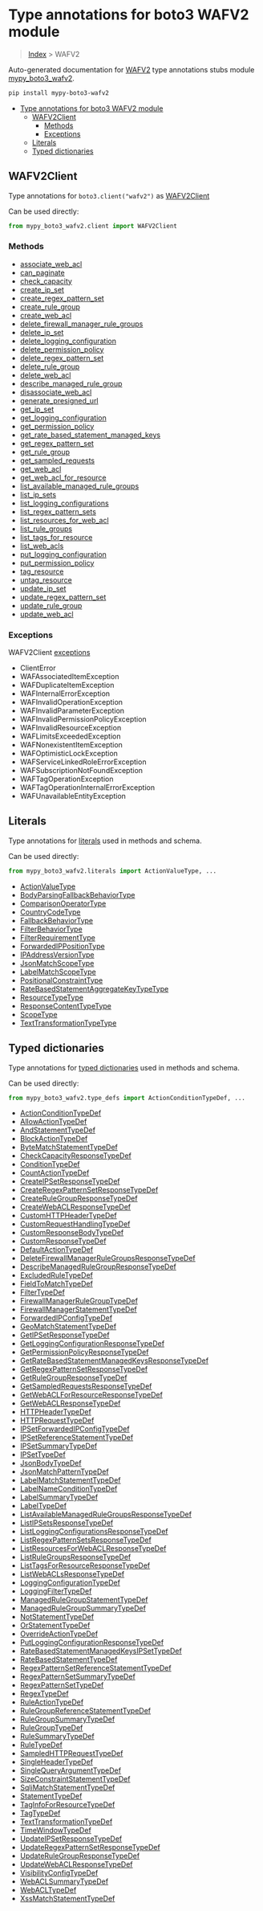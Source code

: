 # Type annotations for boto3 WAFV2 module

> [Index](..) > WAFV2

Auto-generated documentation for
[WAFV2](https://boto3.amazonaws.com/v1/documentation/api/1.17.72/reference/services/wafv2.html#WAFV2)
type annotations stubs module
[mypy_boto3_wafv2](https://pypi.org/project/mypy-boto3-wafv2/).

```bash
pip install mypy-boto3-wafv2
```

- [Type annotations for boto3 WAFV2 module](#type-annotations-for-boto3-wafv2-module)
  - [WAFV2Client](#wafv2client)
    - [Methods](#methods)
    - [Exceptions](#exceptions)
  - [Literals](#literals)
  - [Typed dictionaries](#typed-dictionaries)

## WAFV2Client

Type annotations for `boto3.client("wafv2")` as [WAFV2Client](./client.md)

Can be used directly:

```python
from mypy_boto3_wafv2.client import WAFV2Client
```

### Methods

- [associate_web_acl](./client.md#associate_web_acl)
- [can_paginate](./client.md#can_paginate)
- [check_capacity](./client.md#check_capacity)
- [create_ip_set](./client.md#create_ip_set)
- [create_regex_pattern_set](./client.md#create_regex_pattern_set)
- [create_rule_group](./client.md#create_rule_group)
- [create_web_acl](./client.md#create_web_acl)
- [delete_firewall_manager_rule_groups](./client.md#delete_firewall_manager_rule_groups)
- [delete_ip_set](./client.md#delete_ip_set)
- [delete_logging_configuration](./client.md#delete_logging_configuration)
- [delete_permission_policy](./client.md#delete_permission_policy)
- [delete_regex_pattern_set](./client.md#delete_regex_pattern_set)
- [delete_rule_group](./client.md#delete_rule_group)
- [delete_web_acl](./client.md#delete_web_acl)
- [describe_managed_rule_group](./client.md#describe_managed_rule_group)
- [disassociate_web_acl](./client.md#disassociate_web_acl)
- [generate_presigned_url](./client.md#generate_presigned_url)
- [get_ip_set](./client.md#get_ip_set)
- [get_logging_configuration](./client.md#get_logging_configuration)
- [get_permission_policy](./client.md#get_permission_policy)
- [get_rate_based_statement_managed_keys](./client.md#get_rate_based_statement_managed_keys)
- [get_regex_pattern_set](./client.md#get_regex_pattern_set)
- [get_rule_group](./client.md#get_rule_group)
- [get_sampled_requests](./client.md#get_sampled_requests)
- [get_web_acl](./client.md#get_web_acl)
- [get_web_acl_for_resource](./client.md#get_web_acl_for_resource)
- [list_available_managed_rule_groups](./client.md#list_available_managed_rule_groups)
- [list_ip_sets](./client.md#list_ip_sets)
- [list_logging_configurations](./client.md#list_logging_configurations)
- [list_regex_pattern_sets](./client.md#list_regex_pattern_sets)
- [list_resources_for_web_acl](./client.md#list_resources_for_web_acl)
- [list_rule_groups](./client.md#list_rule_groups)
- [list_tags_for_resource](./client.md#list_tags_for_resource)
- [list_web_acls](./client.md#list_web_acls)
- [put_logging_configuration](./client.md#put_logging_configuration)
- [put_permission_policy](./client.md#put_permission_policy)
- [tag_resource](./client.md#tag_resource)
- [untag_resource](./client.md#untag_resource)
- [update_ip_set](./client.md#update_ip_set)
- [update_regex_pattern_set](./client.md#update_regex_pattern_set)
- [update_rule_group](./client.md#update_rule_group)
- [update_web_acl](./client.md#update_web_acl)

### Exceptions

WAFV2Client [exceptions](./client.md#exceptions)

- ClientError
- WAFAssociatedItemException
- WAFDuplicateItemException
- WAFInternalErrorException
- WAFInvalidOperationException
- WAFInvalidParameterException
- WAFInvalidPermissionPolicyException
- WAFInvalidResourceException
- WAFLimitsExceededException
- WAFNonexistentItemException
- WAFOptimisticLockException
- WAFServiceLinkedRoleErrorException
- WAFSubscriptionNotFoundException
- WAFTagOperationException
- WAFTagOperationInternalErrorException
- WAFUnavailableEntityException

## Literals

Type annotations for [literals](./literals.md) used in methods and schema.

Can be used directly:

```python
from mypy_boto3_wafv2.literals import ActionValueType, ...
```

- [ActionValueType](./literals.md#actionvaluetype)
- [BodyParsingFallbackBehaviorType](./literals.md#bodyparsingfallbackbehaviortype)
- [ComparisonOperatorType](./literals.md#comparisonoperatortype)
- [CountryCodeType](./literals.md#countrycodetype)
- [FallbackBehaviorType](./literals.md#fallbackbehaviortype)
- [FilterBehaviorType](./literals.md#filterbehaviortype)
- [FilterRequirementType](./literals.md#filterrequirementtype)
- [ForwardedIPPositionType](./literals.md#forwardedippositiontype)
- [IPAddressVersionType](./literals.md#ipaddressversiontype)
- [JsonMatchScopeType](./literals.md#jsonmatchscopetype)
- [LabelMatchScopeType](./literals.md#labelmatchscopetype)
- [PositionalConstraintType](./literals.md#positionalconstrainttype)
- [RateBasedStatementAggregateKeyTypeType](./literals.md#ratebasedstatementaggregatekeytypetype)
- [ResourceTypeType](./literals.md#resourcetypetype)
- [ResponseContentTypeType](./literals.md#responsecontenttypetype)
- [ScopeType](./literals.md#scopetype)
- [TextTransformationTypeType](./literals.md#texttransformationtypetype)

## Typed dictionaries

Type annotations for [typed dictionaries](./type_defs.md) used in methods and
schema.

Can be used directly:

```python
from mypy_boto3_wafv2.type_defs import ActionConditionTypeDef, ...
```

- [ActionConditionTypeDef](./type_defs.md#actionconditiontypedef)
- [AllowActionTypeDef](./type_defs.md#allowactiontypedef)
- [AndStatementTypeDef](./type_defs.md#andstatementtypedef)
- [BlockActionTypeDef](./type_defs.md#blockactiontypedef)
- [ByteMatchStatementTypeDef](./type_defs.md#bytematchstatementtypedef)
- [CheckCapacityResponseTypeDef](./type_defs.md#checkcapacityresponsetypedef)
- [ConditionTypeDef](./type_defs.md#conditiontypedef)
- [CountActionTypeDef](./type_defs.md#countactiontypedef)
- [CreateIPSetResponseTypeDef](./type_defs.md#createipsetresponsetypedef)
- [CreateRegexPatternSetResponseTypeDef](./type_defs.md#createregexpatternsetresponsetypedef)
- [CreateRuleGroupResponseTypeDef](./type_defs.md#createrulegroupresponsetypedef)
- [CreateWebACLResponseTypeDef](./type_defs.md#createwebaclresponsetypedef)
- [CustomHTTPHeaderTypeDef](./type_defs.md#customhttpheadertypedef)
- [CustomRequestHandlingTypeDef](./type_defs.md#customrequesthandlingtypedef)
- [CustomResponseBodyTypeDef](./type_defs.md#customresponsebodytypedef)
- [CustomResponseTypeDef](./type_defs.md#customresponsetypedef)
- [DefaultActionTypeDef](./type_defs.md#defaultactiontypedef)
- [DeleteFirewallManagerRuleGroupsResponseTypeDef](./type_defs.md#deletefirewallmanagerrulegroupsresponsetypedef)
- [DescribeManagedRuleGroupResponseTypeDef](./type_defs.md#describemanagedrulegroupresponsetypedef)
- [ExcludedRuleTypeDef](./type_defs.md#excludedruletypedef)
- [FieldToMatchTypeDef](./type_defs.md#fieldtomatchtypedef)
- [FilterTypeDef](./type_defs.md#filtertypedef)
- [FirewallManagerRuleGroupTypeDef](./type_defs.md#firewallmanagerrulegrouptypedef)
- [FirewallManagerStatementTypeDef](./type_defs.md#firewallmanagerstatementtypedef)
- [ForwardedIPConfigTypeDef](./type_defs.md#forwardedipconfigtypedef)
- [GeoMatchStatementTypeDef](./type_defs.md#geomatchstatementtypedef)
- [GetIPSetResponseTypeDef](./type_defs.md#getipsetresponsetypedef)
- [GetLoggingConfigurationResponseTypeDef](./type_defs.md#getloggingconfigurationresponsetypedef)
- [GetPermissionPolicyResponseTypeDef](./type_defs.md#getpermissionpolicyresponsetypedef)
- [GetRateBasedStatementManagedKeysResponseTypeDef](./type_defs.md#getratebasedstatementmanagedkeysresponsetypedef)
- [GetRegexPatternSetResponseTypeDef](./type_defs.md#getregexpatternsetresponsetypedef)
- [GetRuleGroupResponseTypeDef](./type_defs.md#getrulegroupresponsetypedef)
- [GetSampledRequestsResponseTypeDef](./type_defs.md#getsampledrequestsresponsetypedef)
- [GetWebACLForResourceResponseTypeDef](./type_defs.md#getwebaclforresourceresponsetypedef)
- [GetWebACLResponseTypeDef](./type_defs.md#getwebaclresponsetypedef)
- [HTTPHeaderTypeDef](./type_defs.md#httpheadertypedef)
- [HTTPRequestTypeDef](./type_defs.md#httprequesttypedef)
- [IPSetForwardedIPConfigTypeDef](./type_defs.md#ipsetforwardedipconfigtypedef)
- [IPSetReferenceStatementTypeDef](./type_defs.md#ipsetreferencestatementtypedef)
- [IPSetSummaryTypeDef](./type_defs.md#ipsetsummarytypedef)
- [IPSetTypeDef](./type_defs.md#ipsettypedef)
- [JsonBodyTypeDef](./type_defs.md#jsonbodytypedef)
- [JsonMatchPatternTypeDef](./type_defs.md#jsonmatchpatterntypedef)
- [LabelMatchStatementTypeDef](./type_defs.md#labelmatchstatementtypedef)
- [LabelNameConditionTypeDef](./type_defs.md#labelnameconditiontypedef)
- [LabelSummaryTypeDef](./type_defs.md#labelsummarytypedef)
- [LabelTypeDef](./type_defs.md#labeltypedef)
- [ListAvailableManagedRuleGroupsResponseTypeDef](./type_defs.md#listavailablemanagedrulegroupsresponsetypedef)
- [ListIPSetsResponseTypeDef](./type_defs.md#listipsetsresponsetypedef)
- [ListLoggingConfigurationsResponseTypeDef](./type_defs.md#listloggingconfigurationsresponsetypedef)
- [ListRegexPatternSetsResponseTypeDef](./type_defs.md#listregexpatternsetsresponsetypedef)
- [ListResourcesForWebACLResponseTypeDef](./type_defs.md#listresourcesforwebaclresponsetypedef)
- [ListRuleGroupsResponseTypeDef](./type_defs.md#listrulegroupsresponsetypedef)
- [ListTagsForResourceResponseTypeDef](./type_defs.md#listtagsforresourceresponsetypedef)
- [ListWebACLsResponseTypeDef](./type_defs.md#listwebaclsresponsetypedef)
- [LoggingConfigurationTypeDef](./type_defs.md#loggingconfigurationtypedef)
- [LoggingFilterTypeDef](./type_defs.md#loggingfiltertypedef)
- [ManagedRuleGroupStatementTypeDef](./type_defs.md#managedrulegroupstatementtypedef)
- [ManagedRuleGroupSummaryTypeDef](./type_defs.md#managedrulegroupsummarytypedef)
- [NotStatementTypeDef](./type_defs.md#notstatementtypedef)
- [OrStatementTypeDef](./type_defs.md#orstatementtypedef)
- [OverrideActionTypeDef](./type_defs.md#overrideactiontypedef)
- [PutLoggingConfigurationResponseTypeDef](./type_defs.md#putloggingconfigurationresponsetypedef)
- [RateBasedStatementManagedKeysIPSetTypeDef](./type_defs.md#ratebasedstatementmanagedkeysipsettypedef)
- [RateBasedStatementTypeDef](./type_defs.md#ratebasedstatementtypedef)
- [RegexPatternSetReferenceStatementTypeDef](./type_defs.md#regexpatternsetreferencestatementtypedef)
- [RegexPatternSetSummaryTypeDef](./type_defs.md#regexpatternsetsummarytypedef)
- [RegexPatternSetTypeDef](./type_defs.md#regexpatternsettypedef)
- [RegexTypeDef](./type_defs.md#regextypedef)
- [RuleActionTypeDef](./type_defs.md#ruleactiontypedef)
- [RuleGroupReferenceStatementTypeDef](./type_defs.md#rulegroupreferencestatementtypedef)
- [RuleGroupSummaryTypeDef](./type_defs.md#rulegroupsummarytypedef)
- [RuleGroupTypeDef](./type_defs.md#rulegrouptypedef)
- [RuleSummaryTypeDef](./type_defs.md#rulesummarytypedef)
- [RuleTypeDef](./type_defs.md#ruletypedef)
- [SampledHTTPRequestTypeDef](./type_defs.md#sampledhttprequesttypedef)
- [SingleHeaderTypeDef](./type_defs.md#singleheadertypedef)
- [SingleQueryArgumentTypeDef](./type_defs.md#singlequeryargumenttypedef)
- [SizeConstraintStatementTypeDef](./type_defs.md#sizeconstraintstatementtypedef)
- [SqliMatchStatementTypeDef](./type_defs.md#sqlimatchstatementtypedef)
- [StatementTypeDef](./type_defs.md#statementtypedef)
- [TagInfoForResourceTypeDef](./type_defs.md#taginfoforresourcetypedef)
- [TagTypeDef](./type_defs.md#tagtypedef)
- [TextTransformationTypeDef](./type_defs.md#texttransformationtypedef)
- [TimeWindowTypeDef](./type_defs.md#timewindowtypedef)
- [UpdateIPSetResponseTypeDef](./type_defs.md#updateipsetresponsetypedef)
- [UpdateRegexPatternSetResponseTypeDef](./type_defs.md#updateregexpatternsetresponsetypedef)
- [UpdateRuleGroupResponseTypeDef](./type_defs.md#updaterulegroupresponsetypedef)
- [UpdateWebACLResponseTypeDef](./type_defs.md#updatewebaclresponsetypedef)
- [VisibilityConfigTypeDef](./type_defs.md#visibilityconfigtypedef)
- [WebACLSummaryTypeDef](./type_defs.md#webaclsummarytypedef)
- [WebACLTypeDef](./type_defs.md#webacltypedef)
- [XssMatchStatementTypeDef](./type_defs.md#xssmatchstatementtypedef)
